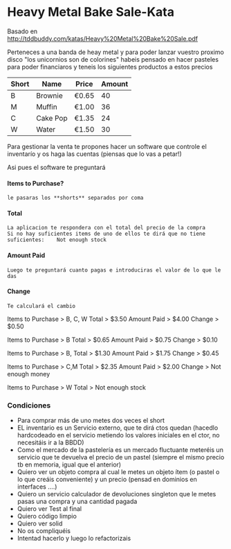 # Heavy Metal Bake Sale-Kata

Basado en http://tddbuddy.com/katas/Heavy%20Metal%20Bake%20Sale.pdf


Perteneces a una banda de heay metal y para poder lanzar vuestro proximo disco "los unicornios son de colorines" habeis pensado en hacer pasteles para poder financiaros y teneis los siguientes productos a estos precios

| Short | Name | Price | Amount | 
| ------ | ------ | ------ | ------ |
| B | Brownie | €0.65 | 40 | 
| M | Muffin | €1.00 | 36 | 
| C | Cake Pop | €1.35 | 24 | 
| W | Water | €1.50 | 30 | 

Para gestionar la venta te propones hacer un software que controle el inventarío y os haga las cuentas (piensas que lo vas a petar!)


Asi pues el software te preguntará 
#### Items to Purchase? 
	le pasaras los **shorts** separados por coma
#### Total 
	La aplicacion te respondera con el total del precio de la compra
	Si no hay suficientes items de uno de ellos te dirá que no tiene suficientes:    Not enough stock
#### Amount Paid
	Luego te preguntará cuanto pagas e introduciras el valor de lo que le das	
#### Change
	Te calculará el cambio	
	
Items to Purchase > B, C, W 
Total > $3.50 
Amount Paid > $4.00 
Change > $0.50  

Items to Purchase > B 
Total > $0.65 
Amount Paid > $0.75 
Change > $0.10 

Items to Purchase > B, 
Total > $1.30 
Amount Paid > $1.75 
Change > $0.45 

Items to Purchase > C,M 
Total > $2.35 
Amount Paid > $2.00 
Change > Not enough money 

Items to Purchase > W 
Total > Not enough stock

### Condiciones
*	Para comprar más de uno metes dos veces el short
* 	EL inventario es un Servicio externo, que te dirá ctos quedan (hacedlo hardcodeado en el servicio metiendo los valores iniciales en el ctor, no necesitáis ir a la BBDD) 
*	Como el mercado de la pastelería es un mercado fluctuante meteréis un servicio que te devuelva el precio de un pastel (siempre el mismo precio tb en memoria, igual que el anterior)
*	Quiero ver un objeto compra al cual le metes un objeto ítem (o pastel o lo que creáis conveniente) y un precio (pensad en dominios en interfaces ....)
*	Quiero un servicio calculador de devoluciones singleton que le metes pasas una compra y una cantidad pagada
*	Quiero ver Test al final
*	Quiero código limpio
*	Quiero ver solid
*	No os compliquéis
* 	Intentad hacerlo y luego lo refactorizais

	